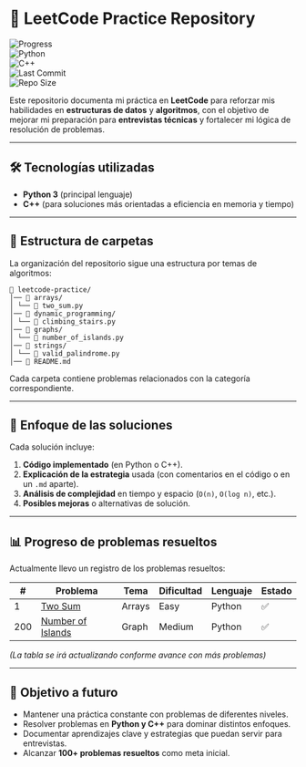 # 🧩 LeetCode Practice Repository  

![Progress](https://img.shields.io/badge/Problems%20Solved-2-green)  
![Python](https://img.shields.io/badge/Python-3.11-blue?logo=python)  
![C++](https://img.shields.io/badge/C++-17-orange?logo=c%2b%2b)  
![Last Commit](https://img.shields.io/github/last-commit/ErMonV/leetcode-solutions)  
![Repo Size](https://img.shields.io/github/repo-size/ErMonV/leetcode-solutions)  

Este repositorio documenta mi práctica en **LeetCode** para reforzar mis habilidades en **estructuras de datos** y **algoritmos**, con el objetivo de mejorar mi preparación para **entrevistas técnicas** y fortalecer mi lógica de resolución de problemas.  

---

## 🛠️ Tecnologías utilizadas
- **Python 3** (principal lenguaje)  
- **C++** (para soluciones más orientadas a eficiencia en memoria y tiempo)  

---

## 📂 Estructura de carpetas
La organización del repositorio sigue una estructura por temas de algoritmos:  

```text
📂 leetcode-practice/
│── 📂 arrays/
│ └── 📄 two_sum.py
│── 📂 dynamic_programming/
│ └── 📄 climbing_stairs.py
│── 📂 graphs/
│ └── 📄 number_of_islands.py
│── 📂 strings/
│ └── 📄 valid_palindrome.py
│── 📄 README.md
```


Cada carpeta contiene problemas relacionados con la categoría correspondiente.  

---

## 🎯 Enfoque de las soluciones
Cada solución incluye:
1. **Código implementado** (en Python o C++).  
2. **Explicación de la estrategia** usada (con comentarios en el código o en un `.md` aparte).  
3. **Análisis de complejidad** en tiempo y espacio (`O(n)`, `O(log n)`, etc.).  
4. **Posibles mejoras** o alternativas de solución.  

---

## 📊 Progreso de problemas resueltos
Actualmente llevo un registro de los problemas resueltos:  

| #   | Problema              | Tema    | Dificultad | Lenguaje | Estado |
|-----|-----------------------|---------|------------|----------|--------|
| 1   | [Two Sum](https://leetcode.com/problems/two-sum/) | Arrays | Easy   | Python   | ✅ |
| 200 | [Number of Islands](https://leetcode.com/problems/number-of-islands/) | Graph  | Medium  | Python   | ✅ |

_(La tabla se irá actualizando conforme avance con más problemas)_  

---

## 🚀 Objetivo a futuro
- Mantener una práctica constante con problemas de diferentes niveles.  
- Resolver problemas en **Python y C++** para dominar distintos enfoques.  
- Documentar aprendizajes clave y estrategias que puedan servir para entrevistas.  
- Alcanzar **100+ problemas resueltos** como meta inicial.  
